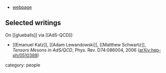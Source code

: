 
* [webpage](https://www.physics.harvard.edu/people/facpages/schwartz)

## Selected writings


On [[glueballs]] via [[AdS-QCD]]:

* [[Emanuel Katz]], [[Adam Lewandowski]], [[Matthew Schwartz]], _Tensors Mesons in AdS/QCD_, Phys. Rev. D74:086004, 2006 ([arXiv:hep-ph/0510388](https://arxiv.org/abs/hep-ph/0510388))


category: people